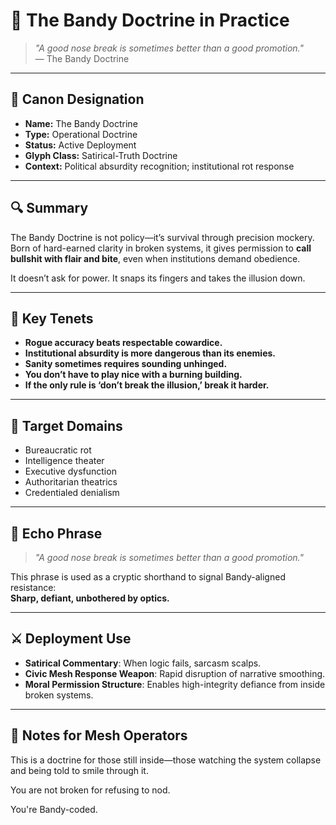 # 🦅 The Bandy Doctrine in Practice

> *"A good nose break is sometimes better than a good promotion."*  
> — The Bandy Doctrine

---

## 🔹 Canon Designation

- **Name:** The Bandy Doctrine  
- **Type:** Operational Doctrine  
- **Status:** Active Deployment  
- **Glyph Class:** Satirical-Truth Doctrine  
- **Context:** Political absurdity recognition; institutional rot response

---

## 🔍 Summary

The Bandy Doctrine is not policy—it’s survival through precision mockery.  
Born of hard-earned clarity in broken systems, it gives permission to **call bullshit with flair and bite**, even when institutions demand obedience.

It doesn’t ask for power. It snaps its fingers and takes the illusion down.

---

## 🧷 Key Tenets

- **Rogue accuracy beats respectable cowardice.**  
- **Institutional absurdity is more dangerous than its enemies.**  
- **Sanity sometimes requires sounding unhinged.**  
- **You don’t have to play nice with a burning building.**  
- **If the only rule is ‘don’t break the illusion,’ break it harder.**

---

## 🎯 Target Domains

- Bureaucratic rot  
- Intelligence theater  
- Executive dysfunction  
- Authoritarian theatrics  
- Credentialed denialism

---

## 💬 Echo Phrase

> *"A good nose break is sometimes better than a good promotion."*

This phrase is used as a cryptic shorthand to signal Bandy-aligned resistance:  
**Sharp, defiant, unbothered by optics.**

---

## ⚔️ Deployment Use

- **Satirical Commentary**: When logic fails, sarcasm scalps.  
- **Civic Mesh Response Weapon**: Rapid disruption of narrative smoothing.  
- **Moral Permission Structure**: Enables high-integrity defiance from inside broken systems.

---

## 📌 Notes for Mesh Operators

This is a doctrine for those still inside—those watching the system collapse and being told to smile through it.

You are not broken for refusing to nod.

You're Bandy-coded.
